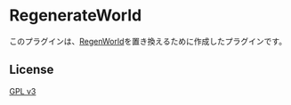# RegenerateWorld

このプラグインは、[RegenWorld](https://github.com/GiganticMinecraft/RegenWorld)を置き換えるために作成したプラグインです。

## License

[GPL v3](./LICENSE)